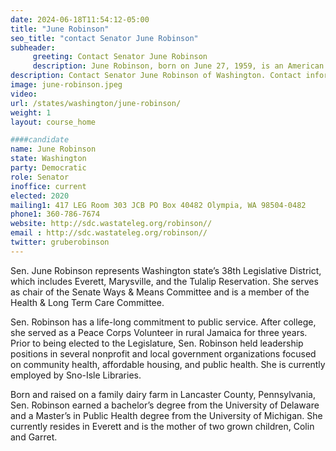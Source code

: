 ```yaml
---
date: 2024-06-18T11:54:12-05:00
title: "June Robinson"
seo_title: "contact Senator June Robinson"
subheader:
     greeting: Contact Senator June Robinson
     description: June Robinson, born on June 27, 1959, is an American politician affiliated with the Democratic Party. She assumed office as a member of the Washington State Senate, representing District 38, on May 13, 2020.
description: Contact Senator June Robinson of Washington. Contact information for June Robinson includes email address, phone number, and mailing address.
image: june-robinson.jpeg
video:
url: /states/washington/june-robinson/
weight: 1
layout: course_home

####candidate
name: June Robinson
state: Washington
party: Democratic
role: Senator
inoffice: current
elected: 2020
mailing1: 417 LEG Room 303 JCB PO Box 40482 Olympia, WA 98504-0482
phone1: 360-786-7674
website: http://sdc.wastateleg.org/robinson//
email : http://sdc.wastateleg.org/robinson//
twitter: gruberobinson
---
```

Sen. June Robinson represents Washington state’s 38th Legislative District, which includes Everett, Marysville, and the Tulalip Reservation. She serves as chair of the Senate Ways & Means Committee and is a member of the Health & Long Term Care Committee.

Sen. Robinson has a life-long commitment to public service. After college, she served as a Peace Corps Volunteer in rural Jamaica for three years. Prior to being elected to the Legislature, Sen. Robinson held leadership positions in several nonprofit and local government organizations focused on community health, affordable housing, and public health. She is currently employed by Sno-Isle Libraries.

Born and raised on a family dairy farm in Lancaster County, Pennsylvania, Sen. Robinson earned a bachelor’s degree from the University of Delaware and a Master’s in Public Health degree from the University of Michigan. She currently resides in Everett and is the mother of two grown children, Colin and Garret.
